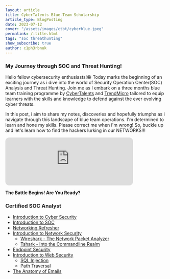 ```yaml
---
layout: article
title: CyberTalents Blue-Team Scholarship
article_type: BlogPosting
date: 2023-07-12
cover: "/assets/images/ctbt/cyberblue.jpeg"
permalink: /:title.html
tags: "soc threathunting"
show_subscribe: true
author: c1ph3rbnuk
---
```


### My Journey through SOC and Threat Hunting!

Hello fellow cybersecurity enthusiasts!:grinning: Today marks the beginning of an exciting journey as i dive into the world of Security Operation Center(SOC) Analysis and Threat Hunting. Join me as I embark on a three months blue team training programme by [CyberTalents](https://cybertalents.com) and [TrendMicro](https://trendmicro.com) tailored to equip learners with the skills and knowledge to defend against the ever evolving cyber threats.

In this post, i aim to share my notes, discoveries and hopefully triumphs as i navigate through this landscape of blue team operations. I'm determined to learn and hone my skills. Please correct me when i'm wrong! So, buckle up and let's learn how to find the hackers lurking in our NETWORKS!!!

<iframe style="border-radius:12px" src="https://open.spotify.com/embed/track/7KvEka1G907oYKOBLaXHff?utm_source=generator" width="400" height="150" frameBorder="0" allowfullscreen="" allow="autoplay; clipboard-write; encrypted-media; fullscreen; picture-in-picture" loading="lazy"></iframe>

**The Battle Begins! Are You Ready?**

### Certified SOC Analyst
* [Introduction to Cyber Security](soc/intoduction_to_cybersecurity.html)  
* [Introduction to SOC](soc/introduction_to_soc.html)  
* [Networking Refresher](soc/network_refresher.html)  
* [Introduction to Network Security](soc/network_security.html) 
    * [Wireshark - The Network Packet Analyzer](soc/intro_to_wireshark.html)
    * [Tshark - Into the Commandline Realm](soc/Introduction_to_tshark.html)
* [Endpoint Security](soc/endpoint_security.html)
* [Introduction to Web Security](soc/intro_to_web_security.html)   
    * [SQL Injection](soc/web_attacks.html)
    * [Path Traversal](soc/path_traversal.html)
* [The Anatomy of Emails](soc/email_anatomy.html)  
